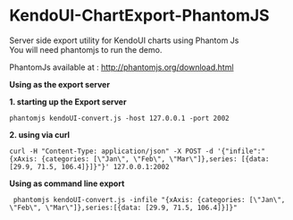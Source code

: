 KendoUI-ChartExport-PhantomJS
=============================

Server side export utility for KendoUI charts using Phantom Js  
You will need phantomjs to run the demo.

PhantomJs available at : http://phantomjs.org/download.html  


<b>Using as the export server</b>

   <b> 1. starting up the Export server</b>

    phantomjs kendoUI-convert.js -host 127.0.0.1 -port 2002

   <b> 2. using via curl</b>

    curl -H "Content-Type: application/json" -X POST -d '{"infile":"{xAxis: {categories: [\"Jan\", \"Feb\", \"Mar\"]},series: [{data: [29.9, 71.5, 106.4]}]}"}' 127.0.0.1:2002
  
    
<b>Using as command line export</b>

     phantomjs kendoUI-convert.js -infile "{xAxis: {categories: [\"Jan\", \"Feb\", \"Mar\"]},series:[{data: [29.9, 71.5, 106.4]}]}"
    
    
  
